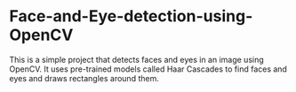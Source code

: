 # Face-and-Eye-detection-using-OpenCV
This is a simple project that detects faces and eyes in an image using OpenCV. It uses pre-trained models called Haar Cascades to find faces and eyes and draws rectangles around them.

